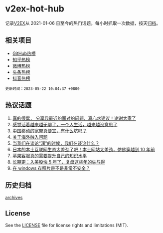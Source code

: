 # v2ex-hot-hub

 记录[V2EX](https://www.v2ex.com/)从 2021-01-06 日至今的热门话题。每小时抓取一次数据，按天[归档](archives)。
 
 ## 相关项目

- [GitHub热榜](https://github.com/snaildev/github-hot-hub)
- [知乎热榜](https://github.com/snaildev/zhihu-hot-hub)
- [微博热榜](https://github.com/snaildev/weibo-hot-hub)
- [头条热榜](https://github.com/snaildev/toutiao-hot-hub)
- [抖音热榜](https://github.com/snaildev/douyin-hot-hub)


 `更新时间：2023-05-22 10:04:37 +0800`

## 热议话题

1. [真的很累， 分享我最近的面对的问题，真心求建议！谢谢大家了](https://www.v2ex.com/t/941726)
1. [感觉活着越来越无聊了，一个人生活，越来越没意思了](https://www.v2ex.com/t/941697)
1. [中国移动的宽带真便宜，有什么坑吗？](https://www.v2ex.com/t/941695)
1. [关于海外融入问题](https://www.v2ex.com/t/941654)
1. [当我们在谈论“润”的时候，我们在谈论什么？](https://www.v2ex.com/t/941704)
1. [日本的本土互联网生态太差劲了吧！本土网站太差劲，仿佛穿越到 10 年前](https://www.v2ex.com/t/941787)
1. [苹果客服真的需要提升自己的知识水平](https://www.v2ex.com/t/941680)
1. [长期更：入美股快 5 年了，复盘这些年的失与得](https://www.v2ex.com/t/941650)
1. [在 windows 存照片是不是非常不安全？](https://www.v2ex.com/t/941736)

## 历史归档

[archives](archives)

## License

See the [LICENSE](LICENSE) file for license rights and limitations (MIT).
